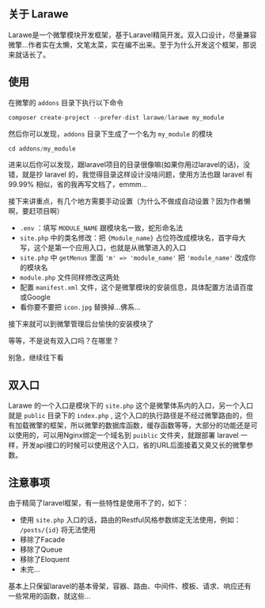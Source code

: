## 关于 Larawe
Larawe是一个微擎模块开发框架，基于Laravel精简开发。双入口设计，尽量兼容微擎...作者实在太懒，文笔太菜，实在编不出来。至于为什么开发这个框架，那说来就话长了。

## 使用
在微擎的 ` addons ` 目录下执行以下命令
```php
composer create-project --prefer-dist larawe/larawe my_module
```
然后你可以发现，` addons ` 目录下生成了一个名为 ` my_module ` 的模块

```php
cd addons/my_module
```
进来以后你可以发现，跟laravel项目的目录很像嘛(如果你用过laravel的话)，没错，就是抄 laravel 的，我觉得目录这样设计没啥问题，使用方法也跟 laravel 有 99.99% 相似，省的我再写文档了，emmm...

接下来讲重点，有几个地方需要手动设置（为什么不做成自动设置？因为作者懒啊，要赶项目啊）

- `.env` ：填写 `MODULE_NAME` 跟模块名一致，蛇形命名法
- `site.php` 中的类名修改：把 `{Module_name}` 占位符改成模块名，首字母大写，这个是第一个应用入口，也就是从微擎进入的入口
- `site.php` 中 `getMenus` 里面 `'m' => 'module_name'` 把 `'module_name'` 改成你的模块名
- `module.php` 文件同样修改这两处
- 配置 `manifest.xml` 文件，这个是微擎模块的安装信息，具体配置方法请百度或Google
- 看你要不要把 `icon.jpg` 替换掉...佛系...

接下来就可以到微擎管理后台愉快的安装模块了

等等，不是说有双入口吗？在哪里？

别急，继续往下看

## 双入口

Larawe 的一个入口是模块下的 `site.php` 这个是微擎体系内的入口，另一个入口就是 `public` 目录下的 `index.php` , 这个入口的执行路径是不经过微擎路由的，但有加载微擎的框架，所以微擎的数据库函数，缓存函数等等，大部分的功能还是可以使用的，可以用Nginx绑定一个域名到 `puiblic` 文件夹，就跟部署 laravel 一样，开发api接口的时候可以使用这个入口，省的URL后面接着又臭又长的微擎参数。

## 注意事项

由于精简了laravel框架，有一些特性是使用不了的，如下：

- 使用 `site.php` 入口的话，路由的Restful风格参数绑定无法使用，例如： `/posts/{id}` 将无法使用
- 移除了Facade
- 移除了Queue
- 移除了Eloquent
- 未完...

基本上只保留laravel的基本骨架，容器、路由、中间件、模板、请求、响应还有一些常用的函数，就这些...